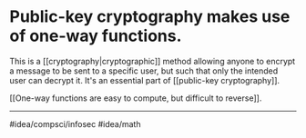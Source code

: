 # Public-key cryptography makes use of one-way functions.
This is a [[cryptography|cryptographic]] method allowing anyone to encrypt a message to be sent to a specific user, but such that only the intended user can decrypt it. It's an essential part of [[public-key cryptography]]. 

[[One-way functions are easy to compute, but difficult to reverse]]. 

---
#idea/compsci/infosec 
#idea/math 